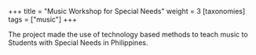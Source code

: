 +++
title = "Music Workshop for Special Needs"
weight = 3
[taxonomies]
tags = ["music"]
+++

The project made the use of technology based methods to teach music to Students with Special Needs in
Philippines.